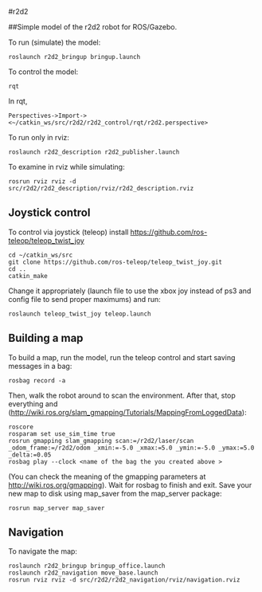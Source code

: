 #r2d2

##Simple model of the r2d2 robot for ROS/Gazebo.

To run (simulate) the model:

`roslaunch r2d2_bringup bringup.launch`

To control the model:

`rqt`

In rqt, 
    
`Perspectives->Import-><~/catkin_ws/src/r2d2/r2d2_control/rqt/r2d2.perspective>`

To run only in rviz:

`roslaunch r2d2_description r2d2_publisher.launch`

To examine in rviz while simulating:

`rosrun rviz rviz -d src/r2d2/r2d2_description/rviz/r2d2_description.rviz`


## Joystick control

To control via joystick (teleop) install https://github.com/ros-teleop/teleop_twist_joy

```
cd ~/catkin_ws/src
git clone https://github.com/ros-teleop/teleop_twist_joy.git
cd ..
catkin_make
```

Change it appropriately (launch file to use the xbox joy instead of ps3 and config file to send proper maximums) and run:

`roslaunch teleop_twist_joy teleop.launch`


## Building a map

To build a map, run the model, run the teleop control and start saving messages in a bag:

`rosbag record -a`

Then, walk the robot around to scan the environment. After that, stop everything and (http://wiki.ros.org/slam_gmapping/Tutorials/MappingFromLoggedData):

```
roscore
rosparam set use_sim_time true
rosrun gmapping slam_gmapping scan:=/r2d2/laser/scan _odom_frame:=/r2d2/odom _xmin:=-5.0 _xmax:=5.0 _ymin:=-5.0 _ymax:=5.0 _delta:=0.05
rosbag play --clock <name of the bag the you created above >
```

(You can check the meaning of the gmapping parameters at http://wiki.ros.org/gmapping). Wait for rosbag to finish and exit. Save your new map to disk using map_saver from the map_server package: 

`rosrun map_server map_saver`

## Navigation

To navigate the map:

```
roslaunch r2d2_bringup bringup_office.launch
roslaunch r2d2_navigation move_base.launch
rosrun rviz rviz -d src/r2d2/r2d2_navigation/rviz/navigation.rviz
```


